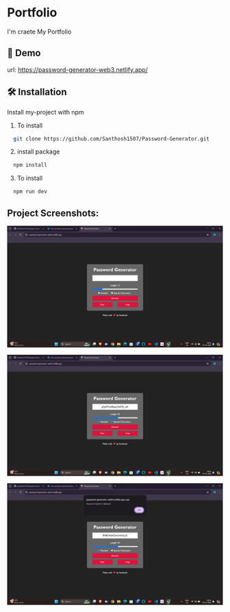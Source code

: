 # Portfolio

I'm craete My Portfolio

## 🔗 Demo

url: https://password-generator-web3.netlify.app/

## 🛠 Installation

Install my-project with npm

1. To install
```bash
  git clone https://github.com/Santhosh1507/Password-Generator.git
```
2. install package
```bash
  npm install 
```
3. To install
```bash
  npm run dev
```
## Project Screenshots:
![alt text](<Images/Screenshot 2024-05-07 082427.png>)

![alt text](<Images/Screenshot 2024-05-07 082437.png>)

![alt text](<Images/Screenshot 2024-05-07 082452.png>)



